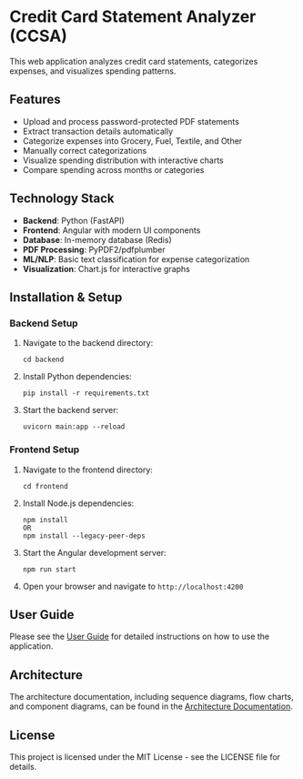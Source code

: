 # Credit Card Statement Analyzer (CCSA)

This web application analyzes credit card statements, categorizes expenses, and visualizes spending patterns.

## Features

- Upload and process password-protected PDF statements
- Extract transaction details automatically
- Categorize expenses into Grocery, Fuel, Textile, and Other
- Manually correct categorizations
- Visualize spending distribution with interactive charts
- Compare spending across months or categories

## Technology Stack

- **Backend**: Python (FastAPI)
- **Frontend**: Angular with modern UI components
- **Database**: In-memory database (Redis)
- **PDF Processing**: PyPDF2/pdfplumber
- **ML/NLP**: Basic text classification for expense categorization
- **Visualization**: Chart.js for interactive graphs

## Installation & Setup

### Backend Setup

1. Navigate to the backend directory:
   ```
   cd backend
   ```

2. Install Python dependencies:
   ```
   pip install -r requirements.txt
   ```

3. Start the backend server:
   ```
   uvicorn main:app --reload
   ```

### Frontend Setup

1. Navigate to the frontend directory:
   ```
   cd frontend
   ```

2. Install Node.js dependencies:
   ```
   npm install
   OR 
   npm install --legacy-peer-deps
   ```

3. Start the Angular development server:
   ```
   npm run start
   ```

4. Open your browser and navigate to `http://localhost:4200`

## User Guide

Please see the [User Guide](docs/user_guide.md) for detailed instructions on how to use the application.

## Architecture

The architecture documentation, including sequence diagrams, flow charts, and component diagrams, can be found in the [Architecture Documentation](docs/architecture.md).

## License

This project is licensed under the MIT License - see the LICENSE file for details. 